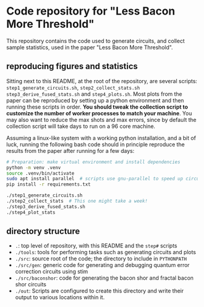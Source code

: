 # Code repository for "Less Bacon More Threshold"

This repository contains the code used to generate circuits, and collect sample statistics,
used in the paper "Less Bacon More Threshold".

## reproducing figures and statistics

Sitting next to this README, at the root of the repository,
are several scripts:
`step1_generate_circuits.sh`,
`step2_collect_stats.sh`
`step3_derive_fused_stats.sh`
and `step4_plots.sh`.
Most plots from the paper can be reproduced by setting up a python
environment and then running these scripts in order.
**You should tweak the collection script to customize the number
of worker processes to match your machine**.
You may also want to reduce the max shots and max errors,
since by default the collection script will take days to run
on a 96 core machine.

Assuming a linux-like system with a working python installation, and a bit of luck,
running the following bash code should in principle reproduce the results from the paper
after running for a few days:

```bash
# Preparation: make virtual environment and install dependencies
python -m venv .venv
source .venv/bin/activate
sudo apt install parallel  # scripts use gnu-parallel to speed up circuit generation
pip install -r requirements.txt

./step1_generate_circuits.sh
./step2_collect_stats  # This one might take a week!
./step3_derive_fused_stats.sh
./step4_plot_stats
```

## directory structure

- `.`: top level of repository, with this README and the `step#` scripts
- `./tools`: tools for performing tasks such as generating circuits and plots
- `./src`: source root of the code; the directory to include in `PYTHONPATH`
- `./src/gen`: generic code for generating and debugging quantum error correction circuits using stim
- `./src/baconshor`: code for generating the bacon shor and fractal bacon shor circuits
- `./out`: Scripts are configured to create this directory and write their output to various locations within it.
